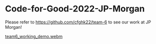 # Code-for-Good-2022-JP-Morgan

Please refer to https://github.com/cfghk22/team-6 to see our work at JP Morgan!

[team6_working_demo.webm](https://user-images.githubusercontent.com/61560265/195283375-77a4322c-93d5-45b7-9d83-c030ce1ea803.webm)
